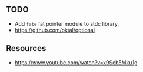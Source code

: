 ## TODO
- Add `fate` fat pointer module to stdc library.
- <https://github.com/oktal/optional>

## Resources
- <https://www.youtube.com/watch?v=x9Scb5Mku1g>
